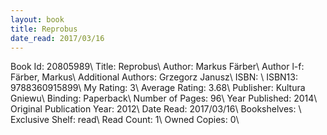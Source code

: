 ```yaml
---
layout: book
title: Reprobus
date_read: 2017/03/16
---
```


Book Id: 20805989\ 
Title: Reprobus\ 
Author: Markus Färber\ 
Author l-f: Färber, Markus\ 
Additional Authors: Grzegorz Janusz\ 
ISBN: \ 
ISBN13: 9788360915899\ 
My Rating: 3\ 
Average Rating: 3.68\ 
Publisher: Kultura Gniewu\ 
Binding: Paperback\ 
Number of Pages: 96\ 
Year Published: 2014\ 
Original Publication Year: 2012\ 
Date Read: 2017/03/16\ 
Bookshelves: \ 
Exclusive Shelf: read\ 
Read Count: 1\ 
Owned Copies: 0\ 

